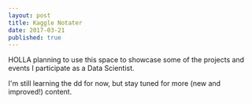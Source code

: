 ```yaml
---
layout: post
title: Kaggle Notater
date: 2017-03-21
published: true
---
```

HOLLA planning to use this space to showcase some of the projects and events I participate as a Data Scientist.


I'm still learning the dd for now, but stay tuned for more (new and improved!) content.



<script src="https://gist.github.com/gl1unit/19d81a8affa2d84c8425ad0e0be8ec0e.js"></script>
